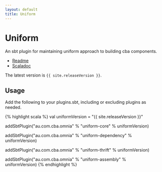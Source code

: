 ```yaml
---
layout: default
title: Uniform
---
```


Uniform
=======

An sbt plugin for maintaining uniform approach to building cba components.


* [Readme](https://github.com/CommBank/uniform/)
* [Scaladoc](/uniform/latest/api/index.html)

The latest version is `{{ site.releaseVersion }}`.

Usage
-----

Add the following to your plugins.sbt, including or excluding plugins as needed.

{% highlight scala %}
val uniformVersion = "{{ site.releaseVersion }}"

addSbtPlugin("au.com.cba.omnia" % "uniform-core"       % uniformVersion)

addSbtPlugin("au.com.cba.omnia" % "uniform-dependency" % uniformVersion)

addSbtPlugin("au.com.cba.omnia" % "uniform-thrift"     % uniformVersion)

addSbtPlugin("au.com.cba.omnia" % "uniform-assembly"   % uniformVersion)
{% endhighlight %}
